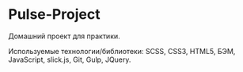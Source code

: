 # Pulse-Project
Домашний проект для практики.

Используемые технологии/библиотеки: SCSS, CSS3, HTML5, БЭМ, JavaScript, slick.js, Git, Gulp, JQuery.
